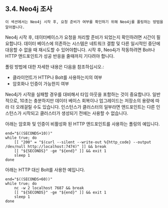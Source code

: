 ## 3.4. Neo4j 조사

```
이 섹션에서는 Neo4j 시작 후, 요청 준비가 여부를 확인하기 위해 Neo4j를 폴링하는 방법을 알아봅니다.
```

Neo4j 시작 후, 데이터베이스가 요청을 처리할 준비가 되었는지 확인하려면 시간이 필요합니다. 데이터 베이스에 의존하는 시스템은 네트워크 결함 및 다른 일시적인 중단에 대응할 수 없을 때 재시도할 수 있어야합니다. 시작 후, Neo4j가 작동하려면 Bolt나 HTTP 앤드포인트가 성공 반응을 줄때까지 기다려야 합니다. 

폴링 방법에 대한 자세한 내용은 다음을 참조하십시오.:

- 클라이언트가 HTTP나 Bolt를 사용하는지의 여부
- 암호화나 인증이 가능한지 여부

Neo4j가 시작을 실패할 경우를 대비해서 타임 아웃을 포함하는 것이 중요합니다. 일반적으로, 10초는 충분하지만 데이터 베이스 회복이나 업그레이드는 저장소의 용량에 따라 더 오래걸릴 수도 있습니다. 인스턴스가 클러스터의 일부라면 앤드포인트는 다른 인스턴스가 시작되고 클러스터가 생성되기 전에는 사용할 수 없습니다. 

아래는 암호화 및 인증이 비활성화 된 HTTP 앤드포인트를 사용하는 폴링의 예입니다.

```
end="$((SECONDS+10))"
while true; do
    [[ "200" = "$(curl --silent --write-out %{http_code} --output /dev/null http://localhost:7474)" ]] && break
    [[ "${SECONDS}" -ge "${end}" ]] && exit 1
    sleep 1
done
```

아래는 HTTP 대신 Bolt를 사용한 예입니다. 

```
end="$((SECONDS+60))"
while true; do
    nc -w 2 localhost 7687 && break
    [[ "${SECONDS}" -ge "${end}" ]] && exit 1
    sleep 1
done
```
